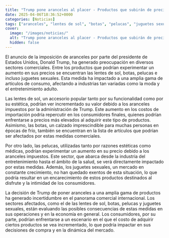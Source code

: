 ```yaml
---
title: "Trump pone aranceles al placer - Productos que subirán de precio van de cápsulas de café a juguetes sexuales"
date: 2025-04-06T18:36:52+0000
categories: [Noticias]
tags: ["aranceles", "lentes de sol", "botas", "pelucas", "juguetes sexuales", "importación", "consumidores."]
cover:
  image: "/images/noticias/"
  alt: "Trump pone aranceles al placer - Productos que subirán de precio van de cápsulas de café a juguetes sexuales"
  hidden: false
---
```


El anuncio de la imposición de aranceles por parte del presidente de Estados Unidos, Donald Trump, ha generado preocupación en diversos sectores comerciales. Entre los productos que podrían experimentar un aumento en sus precios se encuentran las lentes de sol, botas, pelucas e incluso juguetes sexuales. Esta medida ha impactado a una amplia gama de artículos de consumo, afectando a industrias tan variadas como la moda y el entretenimiento adulto.

Las lentes de sol, un accesorio popular tanto por su funcionalidad como por su estética, podrían ver incrementado su valor debido a los aranceles impuestos por la administración de Trump. Este aumento en los costos de importación podría repercutir en los consumidores finales, quienes podrían enfrentarse a precios más elevados al adquirir este tipo de productos. Asimismo, las botas, un calzado imprescindible para muchas personas en épocas de frío, también se encuentran en la lista de artículos que podrían ser afectados por estas medidas comerciales.

Por otro lado, las pelucas, utilizadas tanto por razones estéticas como médicas, podrían experimentar un aumento en su precio debido a los aranceles impuestos. Este sector, que abarca desde la industria del entretenimiento hasta el ámbito de la salud, se verá directamente impactado por estas medidas. Además, los juguetes sexuales, un mercado en constante crecimiento, no han quedado exentos de esta situación, lo que podría resultar en un encarecimiento de estos productos destinados al disfrute y la intimidad de los consumidores.

La decisión de Trump de poner aranceles a una amplia gama de productos ha generado incertidumbre en el panorama comercial internacional. Los sectores afectados, como el de las lentes de sol, botas, pelucas y juguetes sexuales, están evaluando las posibles consecuencias de estas medidas en sus operaciones y en la economía en general. Los consumidores, por su parte, podrían enfrentarse a un escenario en el que el costo de adquirir ciertos productos se vea incrementado, lo que podría impactar en sus decisiones de compra y en la dinámica del mercado.
